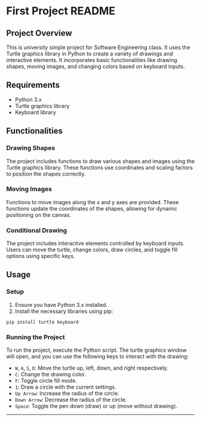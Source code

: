 # First Project README

## Project Overview

[](images/demo.gif)

This is university simple project for Software Engineering class. It uses the Turtle graphics library in Python to create a variety of drawings and interactive elements. It incorporates basic functionalities like drawing shapes, moving images, and changing colors based on keyboard inputs.

## Requirements

- Python 3.x
- Turtle graphics library
- Keyboard library

## Functionalities

### Drawing Shapes

The project includes functions to draw various shapes and images using the Turtle graphics library. These functions use coordinates and scaling factors to position the shapes correctly.

### Moving Images

Functions to move images along the x and y axes are provided. These functions update the coordinates of the shapes, allowing for dynamic positioning on the canvas.

### Conditional Drawing

The project includes interactive elements controlled by keyboard inputs. Users can move the turtle, change colors, draw circles, and toggle fill options using specific keys.

## Usage

### Setup

1. Ensure you have Python 3.x installed.
2. Install the necessary libraries using pip:

```code
pip install turtle keyboard
```

### Running the Project

To run the project, execute the Python script. The turtle graphics window will open, and you can use the following keys to interact with the drawing:

- `W`, `A`, `S`, `D`: Move the turtle up, left, down, and right respectively.
- `C`: Change the drawing color.
- `F`: Toggle circle fill mode.
- `1`: Draw a circle with the current settings.
- `Up Arrow`: Increase the radius of the circle.
- `Down Arrow`: Decrease the radius of the circle.
- `Space`: Toggle the pen down (draw) or up (move without drawing).

---
